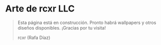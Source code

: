 # Arte de rcxr LLC

> Esta página está en construcción. Pronto habrá wallpapers y otros diseños disponibles.
> ¡Gracias por tu visita!
>
> rcxr (Rafa Díaz)
